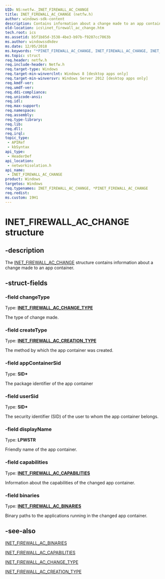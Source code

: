 ```yaml
---
UID: NS:netfw._INET_FIREWALL_AC_CHANGE
title: INET_FIREWALL_AC_CHANGE (netfw.h)
author: windows-sdk-content
description: Contains information about a change made to an app container.
old-location: ics\inet_firewall_ac_change.htm
tech.root: ics
ms.assetid: b5f1b85d-3538-4be3-b97b-f9207cc7063b
ms.author: windowssdkdev
ms.date: 12/05/2018
ms.keywords: "*PINET_FIREWALL_AC_CHANGE, INET_FIREWALL_AC_CHANGE, INET_FIREWALL_AC_CHANGE structure [ICS/ICF], PINET_FIREWALL_AC_CHANGE, PINET_FIREWALL_AC_CHANGE structure pointer [ICS/ICF], _INET_FIREWALL_AC_CHANGE, ics.inet_firewall_ac_change, networkisolation/INET_FIREWALL_AC_CHANGE, networkisolation/PINET_FIREWALL_AC_CHANGE"
ms.topic: struct
req.header: netfw.h
req.include-header: Netfw.h
req.target-type: Windows
req.target-min-winverclnt: Windows 8 [desktop apps only]
req.target-min-winversvr: Windows Server 2012 [desktop apps only]
req.kmdf-ver: 
req.umdf-ver: 
req.ddi-compliance: 
req.unicode-ansi: 
req.idl: 
req.max-support: 
req.namespace: 
req.assembly: 
req.type-library: 
req.lib: 
req.dll: 
req.irql: 
topic_type:
 - APIRef
 - kbSyntax
api_type:
 - HeaderDef
api_location:
 - networkisolation.h
api_name:
 - INET_FIREWALL_AC_CHANGE
product: Windows
targetos: Windows
req.typenames: INET_FIREWALL_AC_CHANGE, *PINET_FIREWALL_AC_CHANGE
req.redist: 
ms.custom: 19H1
---
```


# INET_FIREWALL_AC_CHANGE structure


## -description


The <a href="https://docs.microsoft.com/previous-versions/windows/desktop/api/netfw/ne-netfw-_inet_firewall_ac_change_type">INET_FIREWALL_AC_CHANGE</a> structure contains information about a change made to an app container.


## -struct-fields




### -field changeType

Type: <b><a href="https://docs.microsoft.com/previous-versions/windows/desktop/api/netfw/ne-netfw-_inet_firewall_ac_change_type">INET_FIREWALL_AC_CHANGE_TYPE</a></b>

The type of change made.


### -field createType

Type: <b><a href="https://docs.microsoft.com/windows/desktop/api/networkisolation/ne-networkisolation-inet_firewall_ac_creation_type">INET_FIREWALL_AC_CREATION_TYPE</a></b>

The method by which the app container was created.


### -field appContainerSid

Type: <b>SID*</b>

The package identifier of the app container


### -field userSid

Type: <b>SID*</b>

The security identifier (SID) of the user to whom the app container belongs.


### -field displayName

Type: <b>LPWSTR</b>

Friendly name of the app container.


### -field capabilities

Type: <b><a href="https://docs.microsoft.com/windows/desktop/api/networkisolation/ns-networkisolation-inet_firewall_ac_capabilities">INET_FIREWALL_AC_CAPABILITIES</a></b>

Information about the capabilities of the changed app container.


### -field binaries

Type: <b><a href="https://docs.microsoft.com/previous-versions/windows/desktop/api/netfw/ns-netfw-_inet_firewall_ac_binaries">INET_FIREWALL_AC_BINARIES</a></b>

Binary paths to the applications running in the changed app container.


## -see-also




<a href="https://docs.microsoft.com/previous-versions/windows/desktop/api/netfw/ns-netfw-_inet_firewall_ac_binaries">INET_FIREWALL_AC_BINARIES</a>



<a href="https://docs.microsoft.com/windows/desktop/api/networkisolation/ns-networkisolation-inet_firewall_ac_capabilities">INET_FIREWALL_AC_CAPABILITIES</a>



<a href="https://docs.microsoft.com/previous-versions/windows/desktop/api/netfw/ne-netfw-_inet_firewall_ac_change_type">INET_FIREWALL_AC_CHANGE_TYPE</a>



<a href="https://docs.microsoft.com/windows/desktop/api/networkisolation/ne-networkisolation-inet_firewall_ac_creation_type">INET_FIREWALL_AC_CREATION_TYPE</a>
 

 


